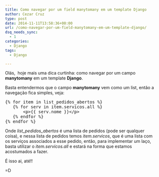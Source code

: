 ```yaml
---
title: Como navegar por um field manytomany em um template Django
author: Cezar Cruz
type: post
date: 2014-11-11T13:58:36+00:00
url: /como-navegar-por-um-field-manytomany-em-um-template-django/
dsq_needs_sync:
  - 1
categories:
  - Django
tags:
  - Django

---
```

Olás,  hoje mais uma dica curtinha: como navegar por um campo **manytomany** em um template **Django**.

<!--more-->

Basta entendermos que o campo **manytomany** vem como um list, então a navegação fica simples, veja:

<pre class="lang:default decode:true">{% for item in list_pedidos_abertos %}
   {% for serv in item.servicos.all %}
	   &lt;p&gt;{{ serv.nome }}&lt;/p&gt; 
   {% endfor %}
{% endfor %}</pre>

Onde _list\_pedidos\_abertos_ é uma lista de pedidos (pode ser qualquer coisa), e nessa lista de pedidos temos _item.servicos_, que é uma lista com os serviços associados a esse pedido, então, para implementar um laço, basta utilizar o _item.servicos.all_ e estará na forma que estamos acostumados a fazer.

É isso ai, até!!

=D
